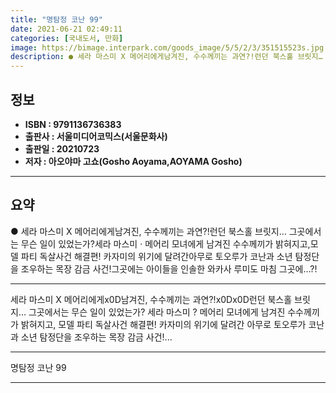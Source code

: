 ```yaml
---
title: "명탐정 코난 99"
date: 2021-06-21 02:49:11
categories: [국내도서, 만화]
image: https://bimage.interpark.com/goods_image/5/5/2/3/351515523s.jpg
description: ● 세라 마스미 X 메어리에게남겨진, 수수께끼는 과연?!런던 북스홀 브릿지… 그곳에서는 무슨 일이 있었는가?세라 마스미 · 메어리 모녀에게 남겨진 수수께끼가 밝혀지고,모델 파티 독살사건 해결편! 카자미의 위기에 달려간아무로 토오루가 코난과 소년 탐정단을 조우하는 목장 감금 사건!그곳에
---
```


## **정보**

- **ISBN : 9791136736383**
- **출판사 : 서울미디어코믹스(서울문화사)**
- **출판일 : 20210723**
- **저자 : 아오야마 고쇼(Gosho Aoyama,AOYAMA Gosho)**

------



## **요약**

●  세라 마스미 X 메어리에게남겨진, 수수께끼는 과연?!런던 북스홀 브릿지… 그곳에서는 무슨 일이 있었는가?세라 마스미 · 메어리 모녀에게 남겨진 수수께끼가 밝혀지고,모델 파티 독살사건 해결편! 카자미의 위기에 달려간아무로 토오루가 코난과 소년 탐정단을 조우하는 목장 감금 사건!그곳에는 아이들을 인솔한 와카사 루미도 마침 그곳에…?!

------

세라 마스미 X 메어리에게x0D남겨진, 수수께끼는 과연?!x0Dx0D런던 북스홀 브릿지… 그곳에서는 무슨 일이 있었는가? 세라 마스미 ? 메어리 모녀에게 남겨진 수수께끼가 밝혀지고, 모델 파티 독살사건 해결편! 카자미의 위기에 달려간 아무로 토오루가 코난과 소년 탐정단을 조우하는 목장 감금 사건!... 

------


명탐정 코난 99 

------


